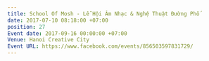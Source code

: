 ```yaml
---
title: School Of Mosh - Lễ Hội Âm Nhạc & Nghệ Thuật Đường Phố
date: 2017-07-10 08:18:00 +07:00
position: 27
Event date: 2017-09-16 00:00:00 +07:00
Venue: Hanoi Creative City
Event URL: https://www.facebook.com/events/856503597831729/
---
```


